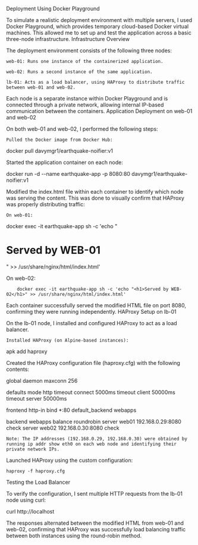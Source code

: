 Deployment Using Docker Playground

To simulate a realistic deployment environment with multiple servers, I used Docker Playground, which provides temporary cloud-based Docker virtual machines. This allowed me to set up and test the application across a basic three-node infrastructure.
Infrastructure Overview

The deployment environment consists of the following three nodes:

    web-01: Runs one instance of the containerized application.

    web-02: Runs a second instance of the same application.

    lb-01: Acts as a load balancer, using HAProxy to distribute traffic between web-01 and web-02.

Each node is a separate instance within Docker Playground and is connected through a private network, allowing internal IP-based communication between the containers.
Application Deployment on web-01 and web-02

On both web-01 and web-02, I performed the following steps:

    Pulled the Docker image from Docker Hub:

docker pull davymgr1/earthquake-noifier:v1

Started the application container on each node:

docker run -d --name earthquake-app -p 8080:80 davymgr1/earthquake-noifier:v1

Modified the index.html file within each container to identify which node was serving the content. This was done to visually confirm that HAProxy was properly distributing traffic:

    On web-01:

docker exec -it earthquake-app sh -c 'echo "<h1>Served by WEB-01</h1>" >> /usr/share/nginx/html/index.html'

On web-02:

        docker exec -it earthquake-app sh -c 'echo "<h1>Served by WEB-02</h1>" >> /usr/share/nginx/html/index.html'

Each container successfully served the modified HTML file on port 8080, confirming they were running independently.
HAProxy Setup on lb-01

On the lb-01 node, I installed and configured HAProxy to act as a load balancer.

    Installed HAProxy (on Alpine-based instances):

apk add haproxy

Created the HAProxy configuration file (haproxy.cfg) with the following contents:

global
    daemon
    maxconn 256

defaults
    mode http
    timeout connect 5000ms
    timeout client  50000ms
    timeout server  50000ms

frontend http-in
    bind *:80
    default_backend webapps

backend webapps
    balance roundrobin
    server web01 192.168.0.29:8080 check
    server web02 192.168.0.30:8080 check

    Note: The IP addresses (192.168.0.29, 192.168.0.30) were obtained by running ip addr show eth0 on each web node and identifying their private network IPs.

Launched HAProxy using the custom configuration:

    haproxy -f haproxy.cfg

Testing the Load Balancer

To verify the configuration, I sent multiple HTTP requests from the lb-01 node using curl:

curl http://localhost

The responses alternated between the modified HTML from web-01 and web-02, confirming that HAProxy was successfully load balancing traffic between both instances using the round-robin method.
